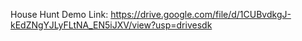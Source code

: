 House Hunt Demo Link: https://drive.google.com/file/d/1CUBvdkgJ-kEdZNgYJLyFLtNA_EN5iJXV/view?usp=drivesdk
